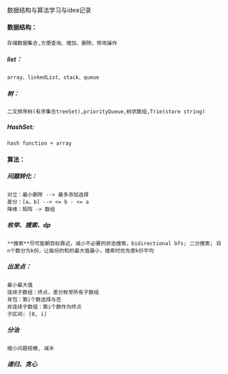 数据结构与算法学习与idea记录

#### 数据结构：
	存储数据集合,方便查询、增加、删除、修改操作
##### list：
	array、linkedList、stack、queue
##### 树：
	二叉排序树(有序集合treeSet),priorityQueue,树状数组,Trie(store string)
##### HashSet:
	hash function + array

#### 算法：
##### 问题转化：
```
对立：最小删除 --> 最多添加选择
差分：[a，b] --> <= b - <= a
降维：矩阵 -> 数组
```
##### 枚举、搜索、dp
```
**搜索**尽可能朝目标靠近，减小不必要的状态搜索，bidirectional bfs; 二分搜索; 将n个数分为k份，让每份的和的最大值最小，搜索时优先使k份平均
```
##### 出发点：
```
最小最大值
连续子数组：终点，差分枚举所有子数组
背包：第i个数选择与否
非连续子数组：第i个数作为终点
子区间: [0, i]
```
##### 分治
```
缩小问题规模, 减半
```
##### 递归、贪心
